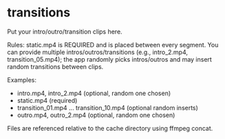 # transitions

Put your intro/outro/transition clips here.

Rules: static.mp4 is REQUIRED and is placed between every segment.
You can provide multiple intros/outros/transitions (e.g., intro_2.mp4, transition_05.mp4);
the app randomly picks intros/outros and may insert random transitions between clips.

Examples:
- intro.mp4, intro_2.mp4 (optional, random one chosen)
- static.mp4  (required)
- transition_01.mp4 ... transition_10.mp4 (optional random inserts)
- outro.mp4, outro_2.mp4 (optional, random one chosen)

Files are referenced relative to the cache directory using ffmpeg concat.
